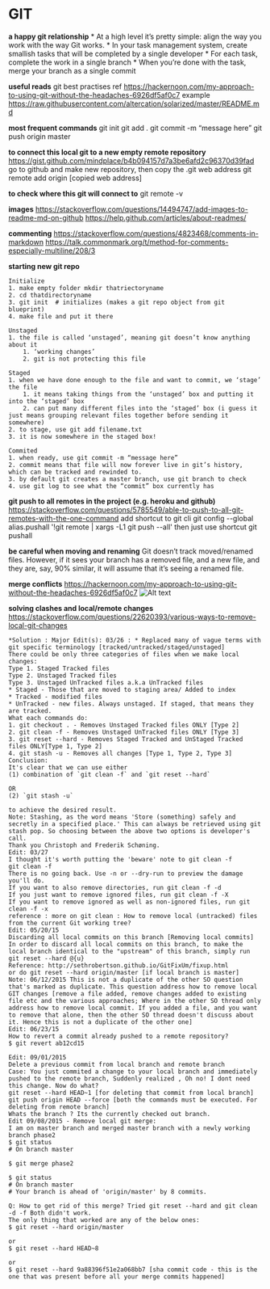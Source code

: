 # GIT


**a happy git relationship**
	* At a high level it’s pretty simple: align the way you work with the way Git works.
		* In your task management system, create smallish tasks that will be completed by a single developer
		* For each task, complete the work in a single branch
		* When you’re done with the task, merge your branch as a single commit


**useful reads**
	git best practises ref
	https://hackernoon.com/my-approach-to-using-git-without-the-headaches-6926df5af0c7
	example
	https://raw.githubusercontent.com/altercation/solarized/master/README.md


**most frequent commands**
	git init
	git add .
	git commit -m “message here”
	git push origin master


**to connect this local git to a new empty remote repository**
	https://gist.github.com/mindplace/b4b094157d7a3be6afd2c96370d39fad
	go to github and make new repository, then copy the .git web address
	git remote add origin [copied web address]


**to check where this git will connect to**
	git remote -v


**images**
	https://stackoverflow.com/questions/14494747/add-images-to-readme-md-on-github
	https://help.github.com/articles/about-readmes/
<!---
	If you use Markdown (README.md):
	Provided that you have the image in your repo, you can use a relative URL:
		![Alt text](/relative/path/to/img.jpg?raw=true "Optional Title")
	If you need to embed an image that's hosted elsewhere, you can use a full URL
		![Alt text](http://full/path/to/img.jpg "Optional title")
	GitHub recommend that you use relative links with the ?raw=true parameter to ensure forked repos point correctly.
	Check out an example: https://raw.github.com/altercation/solarized/master/README.md
	Also, the documentation on relative links in README files: https://help.github.com/articles/relative-links-in-readmes
	And of course the markdown docs: http://daringfireball.net/projects/markdown/syntax
	Additionally, if you create a new branch screenshots to store the images you can avoid them being in the master working tree
	You can then embed them using:
		![Alt text](/../<branch name>/path/to/image.png?raw=true "Optional Title")
-->


**commenting**
	https://stackoverflow.com/questions/4823468/comments-in-markdown
	https://talk.commonmark.org/t/method-for-comments-especially-multiline/208/3

**starting new git repo**

	Initialize
	1. make empty folder mkdir thatriectoryname 
	2. cd thatdirectoryname
	3. git init  # initializes (makes a git repo object from git blueprint)
	4. make file and put it there

	Unstaged
	1. the file is called ‘unstaged’, meaning git doesn’t know anything about it
	    1. ‘working changes’
	    2. git is not protecting this file
	
	Staged
	1. when we have done enough to the file and want to commit, we ‘stage’ the file
	    1. it means taking things from the ‘unstaged’ box and putting it into the ‘staged’ box
	    2. can put many different files into the ‘staged’ box (i guess it just means grouping relevant files together before sending it somewhere)
	2. to stage, use git add filename.txt
	3. it is now somewhere in the staged box!
	
	Commited
	1. when ready, use git commit -m “message here”
	2. commit means that file will now forever live in git’s history, which can be tracked and rewinded to.
	3. by default git creates a master branch, use git branch to check
	4. use git log to see what the “commit” box currently has


**git push to all remotes in the project (e.g. heroku and github)**
	https://stackoverflow.com/questions/5785549/able-to-push-to-all-git-remotes-with-the-one-command
	add shortcut to git cli
		git config --global alias.pushall '!git remote | xargs -L1 git push --all'
	then just use shortcut
		git pushall


**be careful when moving and renaming**
	Git doesn’t track moved/renamed files. However, if it sees your branch has a removed file, and a new file, and they are, say, 90% similar, it will assume that it’s seeing a renamed file.


**merge conflicts**
	https://hackernoon.com/my-approach-to-using-git-without-the-headaches-6926df5af0c7
	![Alt text](/images/merge-conflicts.png?raw=true "https://hackernoon.com/my-approach-to-using-git-without-the-headaches-6926df5af0c7")


**solving clashes and local/remote changes**
	https://stackoverflow.com/questions/22620393/various-ways-to-remove-local-git-changes

	*Solution : Major Edit(s): 03/26 : * Replaced many of vague terms with git specific terminology [tracked/untracked/staged/unstaged]
	There could be only three categories of files when we make local changes:
	Type 1. Staged Tracked files
	Type 2. Unstaged Tracked files
	Type 3. Unstaged UnTracked files a.k.a UnTracked files
	* Staged - Those that are moved to staging area/ Added to index
	* Tracked - modified files
	* UnTracked - new files. Always unstaged. If staged, that means they are tracked.
	What each commands do:
	1. git checkout . - Removes Unstaged Tracked files ONLY [Type 2]
	2. git clean -f - Removes Unstaged UnTracked files ONLY [Type 3]
	3. git reset --hard - Removes Staged Tracked and UnStaged Tracked files ONLY[Type 1, Type 2]
	4. git stash -u - Removes all changes [Type 1, Type 2, Type 3]
	Conclusion:
	It's clear that we can use either
	(1) combination of `git clean -f` and `git reset --hard` 

	OR
	(2) `git stash -u`

	to achieve the desired result.
	Note: Stashing, as the word means 'Store (something) safely and secretly in a specified place.' This can always be retrieved using git stash pop. So choosing between the above two options is developer's call.
	Thank you Christoph and Frederik Schøning.
	Edit: 03/27
	I thought it's worth putting the 'beware' note to git clean -f
	git clean -f
	There is no going back. Use -n or --dry-run to preview the damage you'll do.
	If you want to also remove directories, run git clean -f -d
	If you just want to remove ignored files, run git clean -f -X
	If you want to remove ignored as well as non-ignored files, run git clean -f -x
	reference : more on git clean : How to remove local (untracked) files from the current Git working tree?
	Edit: 05/20/15
	Discarding all local commits on this branch [Removing local commits]
	In order to discard all local commits on this branch, to make the local branch identical to the "upstream" of this branch, simply run git reset --hard @{u}
	Reference: http://sethrobertson.github.io/GitFixUm/fixup.html
	or do git reset --hard origin/master [if local branch is master]
	Note: 06/12/2015 This is not a duplicate of the other SO question that's marked as duplicate. This question address how to remove local GIT changes [remove a file added, remove changes added to existing file etc and the various approaches; Where in the other SO thread only address how to remove local commit. If you added a file, and you want to remove that alone, then the other SO thread doesn't discuss about it. Hence this is not a duplicate of the other one]
	Edit: 06/23/15
	How to revert a commit already pushed to a remote repository?
	$ git revert ab12cd15

	Edit: 09/01/2015
	Delete a previous commit from local branch and remote branch
	Case: You just commited a change to your local branch and immediately pushed to the remote branch, Suddenly realized , Oh no! I dont need this change. Now do what?
	git reset --hard HEAD~1 [for deleting that commit from local branch]
	git push origin HEAD --force [both the commands must be executed. For deleting from remote branch]
	Whats the branch ? Its the currently checked out branch.
	Edit 09/08/2015 - Remove local git merge:
	I am on master branch and merged master branch with a newly working branch phase2
	$ git status
	# On branch master

	$ git merge phase2

	$ git status
	# On branch master
	# Your branch is ahead of 'origin/master' by 8 commits.

	Q: How to get rid of this merge? Tried git reset --hard and git clean -d -f Both didn't work.
	The only thing that worked are any of the below ones:
	$ git reset --hard origin/master

	or
	$ git reset --hard HEAD~8

	or
	$ git reset --hard 9a88396f51e2a068bb7 [sha commit code - this is the one that was present before all your merge commits happened]